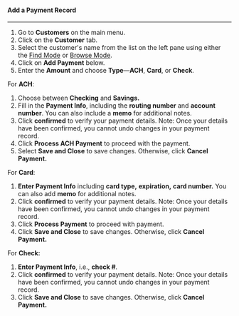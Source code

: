
#### Add a Payment Record
_____________________

1. Go to **Customers** on the main menu. 
2. Click on the **Customer** tab.
3. Select the customer's name from the list on the left pane using either the [Find Mode](Find%20Mode.md) or [Browse Mode](Browse%20Mode.md).
4. Click on **Add Payment** below. 
5. Enter the  **Amount** and choose **Type**—**ACH**, **Card**, or **Check**.

For **ACH**: 
1. Choose between **Checking** and **Savings.**
2. Fill in the **Payment Info**, including the **routing number** and **account number**. You can also include a **memo** for additional notes. 
3. Click **confirmed** to verify your payment details. 
	Note: Once your details have been confirmed, you cannot undo changes in your payment record. 
4. Click **Process ACH Payment** to proceed with the payment. 
5. Select  **Save and Close** to save changes. Otherwise, click **Cancel Payment.**

For **Card**:
1. **Enter Payment Info** including **card type,** **expiration,** **card number.** You can also add **memo** for additional notes. 
2. Click **confirmed** to verify your payment details. 
	Note: Once your details have been confirmed, you cannot undo changes in your payment record. 
3. Click **Process Payment** to proceed with payment. 
4. Click **Save and Close** to save changes. Otherwise, click **Cancel Payment.**

For **Check:**
1. **Enter Payment Info**, i.e., **check #**. 
2. Click **confirmed** to verify your payment details. 
	Note: Once your details have been confirmed, you cannot undo changes in your payment record. 
3. Click **Save and Close** to save changes. Otherwise, click **Cancel Payment.**





